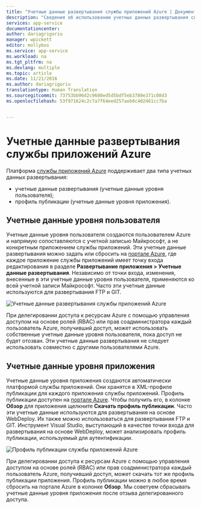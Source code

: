 ```yaml
---
title: "Учетные данные развертывания службы приложений Azure | Документация Майкрософт"
description: "Сведения об использовании учетных данных развертывания службы приложений Azure."
services: app-service
documentationcenter: 
author: dariagrigoriu
manager: wpickett
editor: mollybos
ms.service: app-service
ms.workload: na
ms.tgt_pltfrm: na
ms.devlang: multiple
ms.topic: article
ms.date: 11/21/2016
ms.author: dariagrigoriu
translationtype: Human Translation
ms.sourcegitcommit: 73753bb96d2c9680ed5d5bdf5eb3780e371c08d3
ms.openlocfilehash: 53f971624c2c7a7f64eed257aeb0c402461cc7ba


---
```

# <a name="azure-app-service-deployment-credentials"></a>Учетные данные развертывания службы приложений Azure
Платформа [службы приложений Azure](http://go.microsoft.com/fwlink/?LinkId=529714) поддерживает два типа учетных данных развертывания:
* учетные данные развертывания (учетные данные уровня пользователя);
* профиль публикации (учетные данные уровня приложения). 

## <a name="a-nameuserscopeauser-scoped-credentials"></a><a name="userscope"></a>Учетные данные уровня пользователя
Учетные данные уровня пользователя создаются пользователем Azure и напрямую сопоставляются с учетной записью Майкрософт, а не конкретным приложением службы приложений. Эти учетные данные развертывания можно задать или сбросить на [портале Azure](https://portal.azure.com), где каждое приложение службы приложений имеет точку входа редактирования в разделе **Развертывание приложения > Учетные данные развертывания**. Независимо от точки входа, изменения, внесенные в эти учетные данные уровня пользователя, применяются ко всей учетной записи Майкрософт. Часто эти учетные данные используются для развертывания FTP и GIT.

![Учетные данные развертывания службы приложений Azure](./media/app-service-deployment-credentials/deployment_credentials.png)
 
При делегировании доступа к ресурсам Azure с помощью управления доступом на основе ролей (RBAC) или прав соадминистратора каждый пользователь Azure, получивший доступ, может использовать собственные учетные данные уровня пользователя, пока доступ не будет отозван. Эти учетные данные развертывания не следует использовать совместно с другими пользователями Azure.

## <a name="a-nameappscopeaapp-scoped-credentials"></a><a name="appscope"></a>Учетные данные уровня приложения
Учетные данные уровня приложения создаются автоматически платформой службы приложений. Они хранятся в XML-профиле публикации для каждого приложения службы приложений. Профиль публикации доступен на [портале Azure](https://portal.azure.com). Чтобы получить его, в колонке **Обзор** для приложения щелкните **Скачать профиль публикации**. Часто эти учетные данные используются для развертывания на основе WebDeploy. Их также можно использоваться для развертывания FTP и GIT. Инструмент Visual Studio, выступающий в качестве точки входа для развертывания на основе WebDeploy, может анализировать профиль публикации, используемый для аутентификации.

![Профиль публикации службы приложений Azure](./media/app-service-deployment-credentials/publish_profile.png)

При делегировании доступа к ресурсам Azure с помощью управления доступом на основе ролей (RBAC) или прав соадминистратора каждый пользователь Azure, получивший доступ, может скачать тот же профиль публикации приложения. Профиль публикации можно в любое время сбросить на портале Azure в колонке **Обзор**. Мы советуем сбрасывать учетные данные уровня приложения после отзыва делегированного доступа.



<!--HONumber=Nov16_HO4-->


